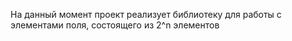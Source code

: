 На данный момент проект реализует библиотеку для работы с элементами поля, состоящего из 2^n элементов
